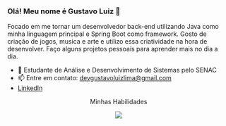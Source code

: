 ### Olá! Meu nome é Gustavo Luiz 👋
Focado em me tornar um desenvolvedor back-end utilizando Java como minha linguagem principal e Spring Boot como framework. Gosto de criação de jogos, musica e arte e utilizo essa criatividade na hora de desenvolver. Faço alguns projetos pessoais para aprender mais no dia a dia.

- 🔭 Estudante de Análise e Desenvolvimento de Sistemas pelo SENAC
- 📫 Entre em contato: devgustavoluizlima@gmail.com 
- <a href="https://www.linkedin.com/in/gustavoluizlima/" target="_blank">LinkedIn</a>

<p align="center"> Minhas Habilidades </p>
<p align="center">
  <a href="https://skillicons.dev">
    <img src="https://skillicons.dev/icons?i=java,spring,js,html,css,postgres,git&theme=light" />
  </a>
</p>
